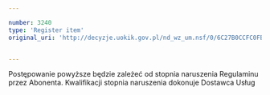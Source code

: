 ```yaml
---

number: 3240
type: 'Register item'
original_uri: 'http://decyzje.uokik.gov.pl/nd_wz_um.nsf/0/6C27B0CCFC0FBACFC1257A0D00310FFC?OpenDocument'


---
```


Postępowanie powyższe będzie zależeć od stopnia naruszenia Regulaminu przez Abonenta. Kwalifikacji stopnia naruszenia dokonuje Dostawca Usług
